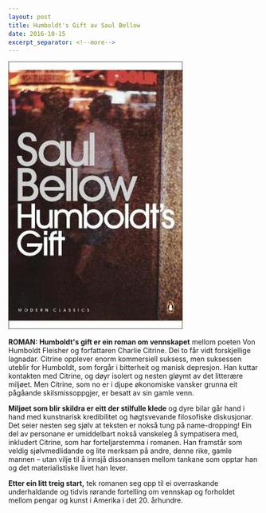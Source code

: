 ```yaml
---
layout: post
title: Humboldt's Gift av Saul Bellow
date: 2016-10-15
excerpt_separator: <!--more-->
---
```


![Omslaget til Humboldt's Gift](/images/humboldt.jpg)

**ROMAN: Humboldt's gift er ein roman om vennskapet** mellom poeten Von Humboldt Fleisher og forfattaren Charlie Citrine. Dei to får vidt forskjellige lagnadar. Citrine opplever enorm kommersiell suksess, men suksessen uteblir for Humboldt, som forgår i bitterheit og manisk depresjon.<!--more--> Han kuttar kontakten med Citrine, og døyr isolert og nesten gløymt av det litterære miljøet. Men Citrine, som no er i djupe økonomiske vansker grunna eit pågåande skilsmissoppgjer, er besatt av sin gamle venn.

**Miljøet som blir skildra er eitt der stilfulle klede** og dyre bilar går hand i hand med kunstnarisk kredibilitet og høgtsvevande filosofiske diskusjonar. Det seier nesten seg sjølv at teksten er nokså tung på name-dropping! Ein del av personane er umiddelbart nokså vanskeleg å sympatisera med, inkludert Citrine, som har forteljarstemma i romanen. Han framstår som veldig sjølvmedlidande og lite merksam på andre, denne rike, gamle mannen – utan vilje til å innsjå dissonansen mellom tankane som opptar han og det materialistiske livet han lever.

**Etter ein litt treig start,** tek romanen seg opp til ei overraskande underhaldande og tidvis rørande fortelling om vennskap og forholdet mellom pengar og kunst i Amerika i det 20. århundre.